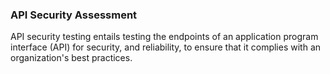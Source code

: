 ### API Security Assessment

API security testing entails testing the endpoints of an application program interface (API) for security, and reliability, to ensure that it complies with an organization's best practices.


